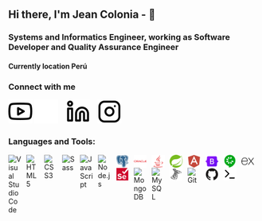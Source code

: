 ## Hi there, I'm Jean Colonia - 👋 
### Systems and Informatics Engineer, working as Software Developer and Quality Assurance Engineer
#### Currently location Perú


### Connect with me

[![website](./img/youtube-light.svg)](https://www.youtube.com/channel/UCpOlazz3W7XgADPeijoI6Yg#gh-dark-mode-only)
[![website](./img/instagram-dark.svg)](https://www.instagram.com/jeancolonia#gh-dark-mode-only)
&nbsp;&nbsp;
[![website](./img/linkedin-light.svg)](https://www.linkedin.com/in/jeancolonia#gh-light-mode-only)
&nbsp;&nbsp;
[![website](./img/instagram-light.svg)](https://www.instagram.com/jeancolonia#gh-light-mode-only)

### Languages and Tools:

<img align="left" alt="Visual Studio Code" width="26px" src="https://cdn.jsdelivr.net/gh/devicons/devicon/icons/vscode/vscode-original.svg" style="padding-right:10px;" />
<img align="left" alt="HTML5" width="26px" src="https://cdn.jsdelivr.net/gh/devicons/devicon/icons/html5/html5-original.svg" style="padding-right:10px;" />
<img align="left" alt="CSS3" width="26px" src="https://cdn.jsdelivr.net/gh/devicons/devicon/icons/css3/css3-original.svg" style="padding-right:10px;" />
<img align="left" alt="Sass" width="26px" src="https://cdn.jsdelivr.net/gh/devicons/devicon/icons/sass/sass-original.svg" style="padding-right:10px;" />
<img align="left" alt="JavaScript" width="26px" src="https://cdn.jsdelivr.net/gh/devicons/devicon/icons/javascript/javascript-original.svg" style="padding-right:10px;" />
<img align="left" alt="Node.js" width="26px" src="https://cdn.jsdelivr.net/gh/devicons/devicon/icons/nodejs/nodejs-original.svg" style="padding-right:10px;" />
<img align="left" alt="postgresql" width="26px" src="./img/postgresql-plain.svg" style="padding-right:10px;" />
<img align="left" alt="oracle" width="26px" src="./img/oracle-original.svg" style="padding-right:10px;" />
<img align="left" alt="java" width="26px" src="./img/java-plain.svg" style="padding-right:10px;" />
<img align="left" alt="spring" width="26px" src="./img/spring-original.svg" style="padding-right:10px;" />
<img align="left" alt="angular" width="26px" src="./img/angularjs-plain.svg" style="padding-right:10px;" />
<img align="left" alt="bootstrap" width="26px" src="./img/bootstrap-original.svg" style="padding-right:10px;" />
<img align="left" alt="cucumber" width="26px" src="./img/cucumber-plain.svg" style="padding-right:10px;" />
<img align="left" alt="express" width="26px" src="./img/express-original.svg" style="padding-right:10px;" />
<img align="left" alt="selenium" width="26px" src="./img/selenium-original.svg" style="padding-right:10px;" />
<img align="left" alt="MongoDB" width="26px" src="https://cdn.jsdelivr.net/gh/devicons/devicon/icons/mongodb/mongodb-original.svg" style="padding-right:10px;" />
<img align="left" alt="MySQL" width="26px" src="https://cdn.jsdelivr.net/gh/devicons/devicon/icons/mysql/mysql-original.svg" style="padding-right:10px;"/>
<img align="left" alt="SQL Server" width="26px" src="./img/microsoftsqlserver-plain.svg" style="padding-right:10px;"/>
<img align="left" alt="Git" width="26px" src="https://cdn.jsdelivr.net/gh/devicons/devicon/icons/git/git-original.svg" style="padding-right:10px;" />
<img align="left" alt="GitHub" width="26px" src="./img/github-original.svg" style="padding-right:10px;" />
<img align="left" alt="Terminal" width="26px" src="./img/terminal-light.svg" />
<br />
<br />

